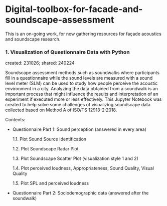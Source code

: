 # Digital-toolbox-for-facade-and-soundscape-assessment
This is an on-going work, for now gathering resources for façade acoustics and soundscape research.


### 1. Visualization of Questionnaire Data with Python
created: 231026; shared: 240224
  
  Soundscape assessment methods such as soundwalks where participants fill in a questionnaire while the sound levels are measured with a sound level meter (SLM) can be used to study how people perceive the acoustic environment in a city. Analyzing the data obtained from a soundwalk is an important process that might influence the results and interpretation of an experiment if executed more or less effectively. This Jupyter Notebook was created to help solve some challenges of visualizing soundscape data collected based on Method A of ISO/TS 12913-2:2018.
  
  Contents:
    
- Questionnaire Part 1: Sound perception (answered in every area)
  
  1.1. Plot Sound Source Identification
  
  1.2. Plot Soundscape Radar Plot
  
  1.3. Plot Soundscape Scatter Plot (visualization style 1 and 2)
  
  1.4. Plot perceived loudness, Appropriateness, Sound Quality, Visual Quality
  
  1.5. Plot SPL and perceived loudness

  
- Questionnaire Part 2: Sociodemographic data (answered after the soundwalk)
